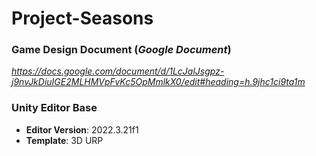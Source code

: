 # Project-Seasons

### Game Design Document (_Google Document_)
_https://docs.google.com/document/d/1LcJalJsgpz-j9nvJkDiuIGE2MLHMVpFvKc5OpMmlkX0/edit#heading=h.9jhc1ci9ta1m_

### Unity Editor Base
- **Editor Version**: 2022.3.21f1
- **Template**: 3D URP
